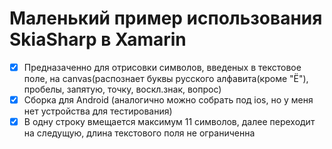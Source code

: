 # Маленький пример использования SkiaSharp в Xamarin

- [x] Предназаченно для отрисовки символов, введеных в текстовое поле, на canvas(распознает буквы русского алфавита(кроме "Ё"), пробелы, запятую, точку, воскл.знак, вопрос)
- [x] Сборка для Android (аналогично можно собрать под ios, но у меня нет устройства для тестирования)
- [x] В одну строку вмещается максимум 11 символов, далее переходит на следущую, длина текстового поля не ограниченна